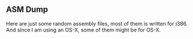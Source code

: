 ## ASM Dump

Here are just some random assembly files, most of them is written for i386. And since I am using an OS-X, some of them might be for OS-X.
